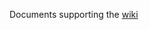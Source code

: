 Documents supporting the [wiki](https://github.com/JamesNewton/AdvancedRoboticsWithJavascript/wiki)
